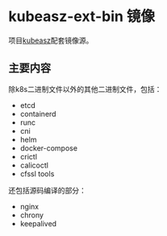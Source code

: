 # kubeasz-ext-bin 镜像

项目[kubeasz](https://github.com/easzlab/kubeasz)配套镜像源。

## 主要内容

除k8s二进制文件以外的其他二进制文件，包括：

- etcd
- containerd
- runc
- cni
- helm
- docker-compose
- crictl
- calicoctl
- cfssl tools

还包括源码编译的部分：

- nginx
- chrony
- keepalived
